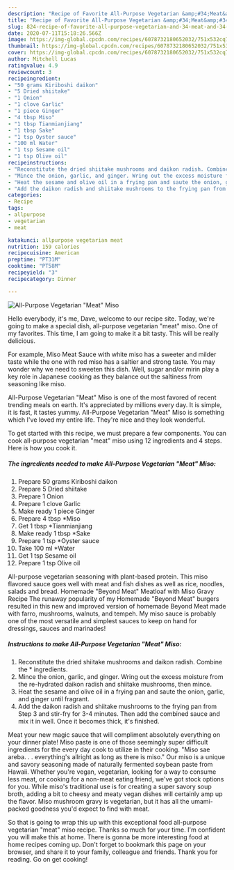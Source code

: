 ```yaml
---
description: "Recipe of Favorite All-Purpose Vegetarian &amp;#34;Meat&amp;#34; Miso"
title: "Recipe of Favorite All-Purpose Vegetarian &amp;#34;Meat&amp;#34; Miso"
slug: 824-recipe-of-favorite-all-purpose-vegetarian-and-34-meat-and-34-miso
date: 2020-07-11T15:18:26.566Z
image: https://img-global.cpcdn.com/recipes/6078732180652032/751x532cq70/all-purpose-vegetarian-meat-miso-recipe-main-photo.jpg
thumbnail: https://img-global.cpcdn.com/recipes/6078732180652032/751x532cq70/all-purpose-vegetarian-meat-miso-recipe-main-photo.jpg
cover: https://img-global.cpcdn.com/recipes/6078732180652032/751x532cq70/all-purpose-vegetarian-meat-miso-recipe-main-photo.jpg
author: Mitchell Lucas
ratingvalue: 4.9
reviewcount: 3
recipeingredient:
- "50 grams Kiriboshi daikon"
- "5 Dried shiitake"
- "1 Onion"
- "1 clove Garlic"
- "1 piece Ginger"
- "4 tbsp Miso"
- "1 tbsp Tianmianjiang"
- "1 tbsp Sake"
- "1 tsp Oyster sauce"
- "100 ml Water"
- "1 tsp Sesame oil"
- "1 tsp Olive oil"
recipeinstructions:
- "Reconstitute the dried shiitake mushrooms and daikon radish. Combine the * ingredients."
- "Mince the onion, garlic, and ginger. Wring out the excess moisture from the re-hydrated daikon radish and shiitake mushrooms, then mince."
- "Heat the sesame and olive oil in a frying pan and saute the onion, garlic, and ginger until fragrant."
- "Add the daikon radish and shiitake mushrooms to the frying pan from Step 3 and stir-fry for 3-4 minutes. Then add the combined sauce and mix it in well. Once it becomes thick, it&#39;s finished."
categories:
- Recipe
tags:
- allpurpose
- vegetarian
- meat

katakunci: allpurpose vegetarian meat 
nutrition: 159 calories
recipecuisine: American
preptime: "PT31M"
cooktime: "PT58M"
recipeyield: "3"
recipecategory: Dinner

---
```



![All-Purpose Vegetarian &#34;Meat&#34; Miso](https://img-global.cpcdn.com/recipes/6078732180652032/751x532cq70/all-purpose-vegetarian-meat-miso-recipe-main-photo.jpg)

Hello everybody, it's me, Dave, welcome to our recipe site. Today, we're going to make a special dish, all-purpose vegetarian &#34;meat&#34; miso. One of my favorites. This time, I am going to make it a bit tasty. This will be really delicious.

For example, Miso Meat Sauce with white miso has a sweeter and milder taste while the one with red miso has a saltier and strong taste. You may wonder why we need to sweeten this dish. Well, sugar and/or mirin play a key role in Japanese cooking as they balance out the saltiness from seasoning like miso.

All-Purpose Vegetarian &#34;Meat&#34; Miso is one of the most favored of recent trending meals on earth. It's appreciated by millions every day. It is simple, it is fast, it tastes yummy. All-Purpose Vegetarian &#34;Meat&#34; Miso is something which I've loved my entire life. They're nice and they look wonderful.


To get started with this recipe, we must prepare a few components. You can cook all-purpose vegetarian &#34;meat&#34; miso using 12 ingredients and 4 steps. Here is how you cook it.

<!--inarticleads1-->

##### The ingredients needed to make All-Purpose Vegetarian &#34;Meat&#34; Miso:

1. Prepare 50 grams Kiriboshi daikon
1. Prepare 5 Dried shiitake
1. Prepare 1 Onion
1. Prepare 1 clove Garlic
1. Make ready 1 piece Ginger
1. Prepare 4 tbsp *Miso
1. Get 1 tbsp *Tianmianjiang
1. Make ready 1 tbsp *Sake
1. Prepare 1 tsp *Oyster sauce
1. Take 100 ml *Water
1. Get 1 tsp Sesame oil
1. Prepare 1 tsp Olive oil


All-purpose vegetarian seasoning with plant-based protein. This miso flavored sauce goes well with meat and fish dishes as well as rice, noodles, salads and bread. Homemade &#34;Beyond Meat&#34; Meatloaf with Miso Gravy Recipe The runaway popularity of my Homemade &#34;Beyond Meat&#34; burgers resulted in this new and improved version of homemade Beyond Meat made with farro, mushrooms, walnuts, and tempeh. My miso sauce is probably one of the most versatile and simplest sauces to keep on hand for dressings, sauces and marinades! 

<!--inarticleads2-->

##### Instructions to make All-Purpose Vegetarian &#34;Meat&#34; Miso:

1. Reconstitute the dried shiitake mushrooms and daikon radish. Combine the * ingredients.
1. Mince the onion, garlic, and ginger. Wring out the excess moisture from the re-hydrated daikon radish and shiitake mushrooms, then mince.
1. Heat the sesame and olive oil in a frying pan and saute the onion, garlic, and ginger until fragrant.
1. Add the daikon radish and shiitake mushrooms to the frying pan from Step 3 and stir-fry for 3-4 minutes. Then add the combined sauce and mix it in well. Once it becomes thick, it&#39;s finished.


Meat your new magic sauce that will compliment absolutely everything on your dinner plate! Miso paste is one of those seemingly super difficult ingredients for the every day cook to utilize in their cooking. &#34;Miso sae areba. . . everything&#39;s allright as long as there is miso.&#34; Our miso is a unique and savory seasoning made of naturally fermented soybean paste from Hawaii. Whether you&#39;re vegan, vegetarian, looking for a way to consume less meat, or cooking for a non-meat eating friend, we&#39;ve got stock options for you. While miso&#39;s traditional use is for creating a super savory soup broth, adding a bit to cheesy and meaty vegan dishes will certainly amp up the flavor. Miso mushroom gravy is vegetarian, but it has all the umami-packed goodness you&#39;d expect to find with meat. 

So that is going to wrap this up with this exceptional food all-purpose vegetarian &#34;meat&#34; miso recipe. Thanks so much for your time. I'm confident you will make this at home. There is gonna be more interesting food at home recipes coming up. Don't forget to bookmark this page on your browser, and share it to your family, colleague and friends. Thank you for reading. Go on get cooking!
